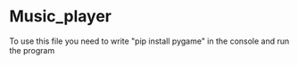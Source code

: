 # Music_player

To use this file you need to write "pip install pygame" in the console and run the program
